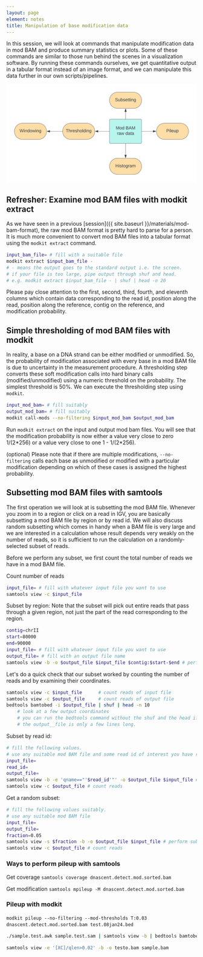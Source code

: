 ```yaml
---
layout: page
element: notes
title: Manipulation of base modification data
---
```


<!--
types of manipulation: thresholding, windowing, subsetting, pileup.
subset can be randomly, by genomic location, by mean density
modQC: how many modified, unmodified, no standard package so we'll have to do the tools ourselves.
three choices - our own program, samtools or modkit.
-->

In this session, we will look at commands that manipulate modification 
data in mod BAM and produce summary statistics or plots.
Some of these commands are similar to those run behind the scenes
in a visualization software.
By running these commands ourselves, we get quantitative output
in a tabular format instead of an image format, and we can manipulate
this data further in our own scripts/pipelines.

![List of manipulations with mod BAM](manipulate_mod_bam.png)

## Refresher: Examine mod BAM files with modkit extract

As we have seen in a previous [session]({{ site.baseurl }}/materials/mod-bam-format),
the raw mod BAM format is pretty hard to parse for a person.
It is much more convenient to convert mod BAM files into a tabular format using
the `modkit extract` command.

```bash
input_bam_file= # fill with a suitable file
modkit extract $input_bam_file -
# - means the output goes to the standard output i.e. the screen.
# if your file is too large, pipe output through shuf and head.
# e.g. modkit extract $input_bam_file - | shuf | head -n 20
```

Please pay close attention to the first, second, third, fourth, and eleventh columns
which contain data corresponding to the read id, position along the read,
position along the reference, contig on the reference, and modification probability.

## Simple thresholding of mod BAM files with modkit

In reality, a base on a DNA strand can be either modified or unmodified.
So, the probability of modification associated with every base in a mod BAM file
is due to uncertainty in the measurement procedure.
A thresholding step converts these soft modification calls into hard binary calls
(modified/unmodified) using a numeric threshold on the probability.
The simplest threshold is 50%.
We can execute the thresholding step using `modkit`.

```bash
input_mod_bam= # fill suitably
output_mod_bam= # fill suitably
modkit call-mods --no-filtering $input_mod_bam $output_mod_bam
```

Run `modkit extract` on the input and output mod bam files.
You will see that the modification probability is now either
a value very close to zero 1/(2\*256) or a value very close to
one 1 - 1/(2\*256).

(optional) Please note that if there are multiple modifications,
`--no-filtering` calls each base as unmodified or modified with a
particular modification depending on which of these cases is assigned
the highest probability.

<!-- TODO: work this in 
modkit call-mods --mod-threshold m:0.92 --filter-percentile 0\
  PAM63103_0cd67e80_10000.only_10_reads.5mCG.bam test.2.bam
-->

## Subsetting mod BAM files with samtools

The first operation we will look at is subsetting the mod BAM file.
Whenever you zoom in to a region or click on a read in IGV, you are basically
subsetting a mod BAM file by region or by read id.
We will also discuss random subsetting which comes in handy when a BAM file
is very large and we are interested in a calculation whose result depends
very weakly on the number of reads, so it is sufficient to run the calculation
on a randomly-selected subset of reads.

Before we perform any subset, we first count the total number of reads we have
in a mod BAM file.

Count number of reads
```bash
input_file= # fill with whatever input file you want to use
samtools view -c $input_file
```

Subset by region:
Note that the subset will pick out entire reads that pass through a given region,
not just the part of the read corresponding to the region.
```bash
contig=chrII
start=80000
end=90000
input_file= # fill with whatever input file you want to use
output_file= # fill with an output file name
samtools view -b -o $output_file $input_file $contig:$start-$end # perform subset
```

Let's do a quick check that our subset worked by counting the number of reads
and by examining their coordinates.

```bash
samtools view -c $input_file      # count reads of input file
samtools view -c $output_file     # count reads of output file
bedtools bamtobed -i $output_file | shuf | head -n 10 
    # look at a few output coordinates
    # you can run the bedtools command without the shuf and the head if
    # the output__file is only a few lines long.
```

Subset by read id:
```bash
# fill the following values. 
# use any suitable mod BAM file and some read id of interest you have recorded.
input_file=
read_id=
output_file=
samtools view -b -e 'qname=="'$read_id'"' -o $output_file $input_file # perform subset
samtools view -c $output_file # count reads
```

Get a random subset:
```bash
# fill the following values suitably. 
# use any suitable mod BAM file
input_file=
output_file=
fraction=0.05
samtools view -s $fraction -b -o $output_file $input_file # perform subset
samtools view -c $output_file # count reads
```

### Ways to perform pileup with samtools

<!-- TODO: flesh this out more -->

Get coverage
`samtools coverage dnascent.detect.mod.sorted.bam`

Get modification
`samtools mpileup -M dnascent.detect.mod.sorted.bam`

### Pileup with modkit

<!-- TODO: flesh this out more -->
<!-- TODO: do we need --no-filtering? -->
`modkit pileup --no-filtering --mod-thresholds T:0.03 dnascent.detect.mod.sorted.bam test.08jan24.bed`


<!--
introduce thresholding and windowing but need not get into details here.
-->

<!-- TODO -->
```bash
./sample.test.awk sample.test.sam | samtools view -b | bedtools bamtobed -i - -tag XC
```
<!-- after making mod counts, can use commands like these  -->
```bash
samtools view -e '[XC]/qlen>0.02' -b -o testo.bam sample.bam
```

<!-- TODO: can introduce modbedtools https://github.com/lidaof/modbedtools 
https://doi.org/10.1016/j.xgen.2023.100455 -->

<!-- TODO: 
modkit sample-probs -n 1000 --out-dir ./test --hist --buckets 20 gm12878_ul_sup_megalodon_HP_chr20.bam
-->